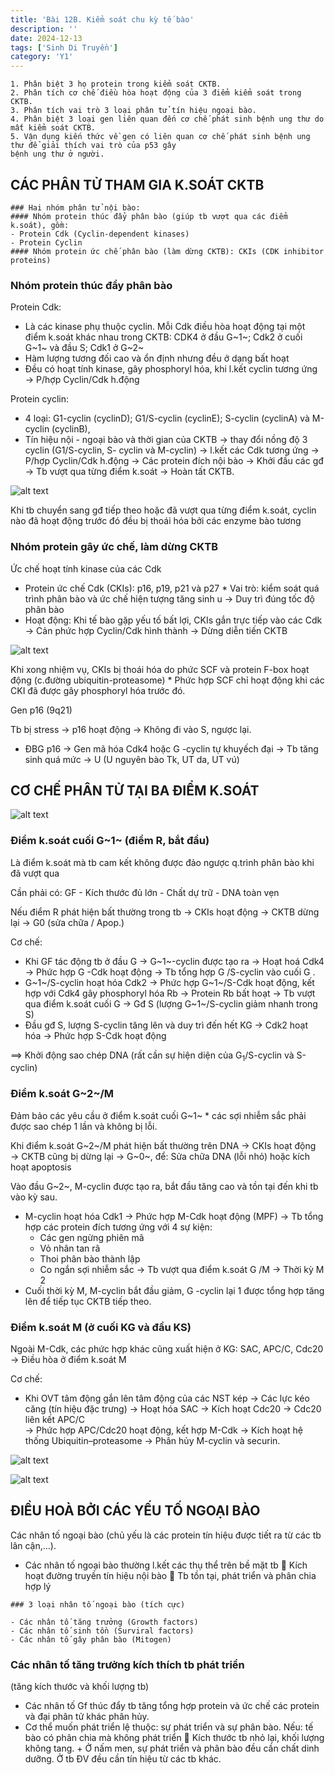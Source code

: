 ```yaml
---
title: 'Bài 12B. Kiểm soát chu kỳ tế bào'
description: ''
date: 2024-12-13
tags: ['Sinh Di Truyền']
category: 'Y1'
---
```


```markmap
1. Phân biệt 3 họ protein trong kiểm soát CKTB.
2. Phân tích cơ chế điều hòa hoạt động của 3 điểm kiểm soát trong CKTB.
3. Phân tích vai trò 3 loại phân tử tín hiệu ngoại bào.
4. Phân biệt 3 loại gen liên quan đến cơ chế phát sinh bệnh ung thư do mất kiểm soát CKTB.
5. Vận dụng kiến thức về gen có liên quan cơ chế phát sinh bệnh ung thư để giải thích vai trò của p53 gây
bệnh ung thư ở người.
```

## CÁC PHÂN TỬ THAM GIA K.SOÁT CKTB

```markmap
### Hai nhóm phân tử nội bào:
#### Nhóm protein thúc đẩy phân bào (giúp tb vượt qua các điểm k.soát), gồm:
- Protein Cdk (Cyclin-dependent kinases)
- Protein Cyclin
#### Nhóm protein ức chế phân bào (làm dừng CKTB): CKIs (CDK inhibitor proteins)
```

### Nhóm protein thúc đẩy phân bào

<p class="highlight--1">Protein Cdk:</p>

* Là các kinase phụ thuộc cyclin. Mỗi Cdk điều hòa hoạt động tại một điểm k.soát khác nhau trong CKTB:
CDK4 ở đầu G~1~; Cdk2 ở cuối G~1~ và đầu S; Cdk1 ở G~2~
* Hàm lượng tương đối cao và ổn định nhưng đều ở dạng bất hoạt
* Đều có hoạt tính kinase, gây phosphoryl hóa, khi l.kết cyclin tương ứng $\to$ P/hợp Cyclin/Cdk h.động

<p class="highlight--2">Protein cyclin:</p>

* 4 loại: G1-cyclin (cyclinD); G1/S-cyclin (cyclinE); S-cyclin (cyclinA) và <span class="highlight--6">M-cyclin</span> (cyclinB),
* Tín hiệu nội - ngoại bào và thời gian của CKTB $\to$ thay đổi nồng độ 3 cyclin (G1/S-cyclin, S-
cyclin và M-cyclin) $\to$ l.kết các Cdk tương ứng $\to$ P/hợp Cyclin/Cdk h.động $\to$ Các protein đích nội bào $\to$ Khởi đầu các gđ
$\to$ Tb vượt qua từng điểm k.soát $\to$ Hoàn tất CKTB.

![alt text](image-11.png)

<p class="highlight--4">Khi tb chuyển sang gđ tiếp theo hoặc đã vượt qua từng điểm k.soát, cyclin nào đã hoạt động trước đó đều bị <span class="highlight-font">thoái hóa bởi các enzyme bào tương</span> </p>

### Nhóm protein gây ức chế, làm dừng CKTB

Ức chế hoạt tính kinase của các Cdk

* Protein ức chế Cdk (CKIs): p16, p19, p21 và p27 * Vai trò: kiểm soát quá trình phân bào và ức chế hiện tượng tăng sinh u $\to$ Duy trì đúng tốc độ phân bào
* Hoạt động: Khi tế bào gặp yếu tố bất lợi, CKIs gắn trực tiếp vào các Cdk $\to$ Cản phức hợp Cyclin/Cdk hình thành $\to$ Dừng diễn tiến CKTB

![alt text](image-12.png)

Khi xong nhiệm vụ, CKIs bị thoái hóa do phức SCF và protein F-box hoạt động (c.đường ubiquitin-proteasome) * Phức hợp SCF chỉ hoạt động khi các CKI đã được gây phosphoryl hóa trước đó.

<p class="highlight--5">Gen p16 (9q21)</p>

Tb bị stress  $\to$ p16 hoạt động $\to$ Không đi vào S, ngược lại.

* ĐBG p16 $\to$ Gen mã hóa Cdk4 hoặc G -cyclin tự khuyếch đại $\to$ Tb tăng sinh quá mức $\to$ U (U nguyên bào Tk, UT da, UT vú)

## CƠ CHẾ PHÂN TỬ TẠI BA ĐIỂM K.SOÁT

![alt text](image-13.png)

### Điểm k.soát cuối G~1~ (điểm R, bắt đầu)

Là điểm k.soát mà tb cam kết không được đảo ngược q.trình phân bào khi đã vượt qua

<p class="highlight--2">Cần phải có: GF - Kích thước đủ lớn - Chất dự trữ - DNA toàn vẹn</p>

Nếu điểm R phát hiện bất thường trong tb $\to$ CKIs hoạt động $\to$ CKTB dừng lại $\to$ G0 (sửa chữa / Apop.)

Cơ chế:

* Khi GF tác động tb ở đầu G  $\to$ <span class="highlight--3">G~1~-cyclin</span> được tạo ra $\to$ Hoạt hoá Cdk4 $\to$ Phức hợp G -Cdk hoạt động $\to$ Tb tổng hợp G /S-cyclin vào cuối G .
* G~1~/S-cyclin hoạt hóa Cdk2 $\to$ Phức hợp G~1~/S-Cdk hoạt động, kết hợp với Cdk4 gây phosphoryl hóa Rb
$\to$ Protein Rb bất hoạt $\to$ Tb vượt qua điểm k.soát cuối G  $\to$ Gđ S (lượng G~1~/S-cyclin giảm nhanh trong S)
* Đầu gđ S, lượng S-cyclin tăng lên và duy trì đến hết KG $\to$ Cdk2 hoạt hóa $\to$ Phức hợp S-Cdk hoạt động

<p class="highlight--1 highlight-font"> ⟹ Khởi động sao chép DNA
(rất cần sự hiện diện của G<sub>1</sub>/S-cyclin và S-cyclin)</p>

### Điểm k.soát G~2~/M

Đảm bảo các yêu cầu ở điểm k.soát cuối G~1~ * các sợi nhiễm sắc phải được sao chép 1 lần và không bị lỗi.

Khi điểm k.soát G~2~/M phát hiện bất thường trên DNA $\to$ CKIs hoạt động $\to$ CKTB cũng bị dừng lại $\to$ G~0~, để: Sửa chữa DNA (lỗi nhỏ) hoặc kích hoạt apoptosis

Vào đầu G~2~, <span class="highlight--6">M-cyclin</span> được tạo ra, bắt đầu tăng cao và tồn tại đến khi tb vào kỳ sau.

* <span class="highlight--6">M-cyclin</span> hoạt hóa Cdk1 $\to$ Phức hợp M-Cdk hoạt động (MPF) $\to$ Tb tổng hợp các protein đích tương ứng với 4 sự kiện:
  * Các gen ngừng phiên mã
  * Vỏ nhân tan rã
  * Thoi phân bào thành lập
  * Co ngắn sợi nhiễm sắc
$\to$ Tb vượt qua điểm k.soát G /M $\to$ Thời kỳ M
2
* Cuối thời kỳ M, <span class="highlight--6">M-cyclin</span> bắt đầu giảm, G -cyclin lại
1
được tổng hợp tăng lên để tiếp tục CKTB tiếp theo.

### Điểm k.soát M (ở cuối KG và đầu KS)

Ngoài M-Cdk, các phức hợp khác cũng xuất hiện ở KG: SAC, APC/C, Cdc20 $\to$ Điều hòa ở điểm k.soát M

Cơ chế:

* Khi OVT tâm động gắn lên tâm động của các NST kép $\to$ Các lực kéo căng (tín hiệu đặc trưng) $\to$ Hoạt hóa SAC $\to$ Kích hoạt Cdc20 $\to$ Cdc20 liên kết APC/C <br>
$\to$ Phức hợp <span class="highlight--7">APC/Cdc20</span> hoạt động, kết hợp M-Cdk
$\to$ Kích hoạt hệ thống <span class="highlight--2">Ubiquitin–proteasome</span> $\to$ Phân hủy <span class="highlight--6">M-cyclin</span> và securin.

![alt text](image-14.png)

![alt text](image-15.png)

## ĐIỀU HOÀ BỞI CÁC YẾU TỐ NGOẠI BÀO

Các nhân tố ngoại bào (chủ yếu là các protein tín hiệu được tiết ra từ các tb lân cận,…).
+ Các nhân tố ngoại bào thường l.kết các thụ thể trên bề mặt tb  Kích hoạt đường truyền tín hiệu nội bào
 Tb tồn tại, phát triển và phân chia hợp lý

```markmap
### 3 loại nhân tố ngoại bào (tích cực)

- Các nhân tố tăng trưởng (Growth factors)
- Các nhân tố sinh tồn (Surviral factors)
- Các nhân tố gây phân bào (Mitogen)

```

### Các nhân tố tăng trưởng kích thích tb phát triển
(tăng kích thước và khối lượng tb)
+ Các nhân tố Gf thúc đẩy tb tăng tổng hợp protein và ức chế các protein và đại phân tử khác phân hủy.
+ Cơ thể muốn phát triển lệ thuộc: sự phát triển và sự phân bào. Nếu: tế bào có phân chia mà không phát triển  Kích thước tb nhỏ lại, khối lượng không tang. + Ở nấm men, sự phát triển và phân bào đều cần chất dinh dưỡng. Ở tb ĐV đều cần tín hiệu từ các tb khác.
